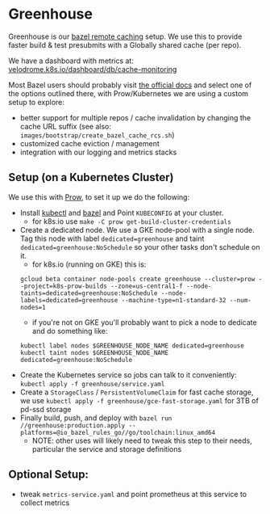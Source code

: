 # Greenhouse

Greenhouse is our [bazel remote caching](https://docs.bazel.build/versions/master/remote-caching.html) setup.
We use this to provide faster build & test presubmits with a Globally shared cache (per repo).

We have a dashboard with metrics at: [velodrome.k8s.io/dashboard/db/cache-monitoring](http://velodrome.k8s.io/dashboard/db/cache-monitoring?orgId=1)

Most Bazel users should probably visit [the official docs](https://docs.bazel.build/versions/master/remote-caching.html) and select one of the options outlined there, with Prow/Kubernetes we are using a custom setup to explore:

- better support for multiple repos / cache invalidation by changing the cache URL suffix
  (see also: `images/bootstrap/create_bazel_cache_rcs.sh`)
- customized cache eviction / management
- integration with our logging and metrics stacks


## Setup (on a Kubernetes Cluster)
We use this with [Prow](./../prow), to set it up we do the following:

 - Install [kubectl](https://kubernetes.io/docs/tasks/tools/install-kubectl/) and [bazel](https://bazel.build/) and Point `KUBECONFIG` at your cluster.
   - for k8s.io use `make -C prow get-build-cluster-credentials`
 - Create a dedicated node. We use a GKE node-pool with a single node. Tag this node with label `dedicated=greenhouse` and taint `dedicated=greenhouse:NoSchedule` so your other tasks don't schedule on it.
   - for k8s.io (running on GKE) this is:
   ```
   gcloud beta container node-pools create greenhouse --cluster=prow --project=k8s-prow-builds --zone=us-central1-f --node-taints=dedicated=greenhouse:NoSchedule --node-labels=dedicated=greenhouse --machine-type=n1-standard-32 --num-nodes=1
   ```
   - if you're not on GKE you'll probably want to pick a node to dedicate and do something like:
   ```
   kubectl label nodes $GREENHOUSE_NODE_NAME dedicated=greenhouse
   kubectl taint nodes $GREENHOUSE_NODE_NAME dedicated=greenhouse:NoSchedule
   ```
 - Create the Kubernetes service so jobs can talk to it conveniently: `kubectl apply -f greenhouse/service.yaml`
 - Create a `StorageClass` / `PersistentVolumeClaim` for fast cache storage, we use `kubectl apply -f greenhouse/gce-fast-storage.yaml` for 3TB of pd-ssd storage
 - Finally build, push, and deploy with `bazel run //greenhouse:production.apply --platforms=@io_bazel_rules_go//go/toolchain:linux_amd64`
   <!--TODO(bentheelder): make this easier to consume by other users?-->
   - NOTE: other uses will likely need to tweak this step to their needs, particular the service and storage definitions


## Optional Setup:
- tweak `metrics-service.yaml` and point prometheus at this service to collect metrics
